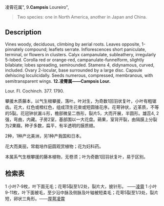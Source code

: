 凌霄花属",
9.**Campsis** Loureiro",

> Two species: one in North America, another in Japan and China.

## Description
Vines woody, deciduous, climbing by aerial roots. Leaves opposite, 1-pinnately compound; leaflets serrate. Inflorescences short paniculate, terminal, or flowers in clusters. Calyx campanulate, subleathery, irregularly 5-lobed. Corolla red or orange-red, campanulate-funnelform, slightly bilabiate; lobes spreading, semirounded. Stamens 4, didynamous, curved, included. Ovary 2-locular, base surrounded by a large disc. Capsule dehiscing loculicidally. Seeds numerous, compressed, membranous, with semitransparent wings.
**12.凌霄属——Campsis Lour.**

Lour. Fl. Cochinch. 377. 1790.

攀援木质藤本，以气生根攀援，落叶。叶对生，为奇数1回羽状复叶，小叶有粗锯齿。花大，红色或橙红色，组成顶生花束或短圆锥花序。花萼钟状，近革质，不等的5裂。花冠钟状漏斗形，檐部微呈二唇形，裂片5，大而开展，半圆形。雄蕊4, 2强，弯曲，内藏。子房2室，基部围以一大花盘。蒴果，室背开裂，由隔膜上分裂为2果瓣。种子多数，扁平，有半透明的膜质翅。

2种，1种产北美洲，另1种产我国和日本。

花大而美丽，常栽培作庭圆观赏植物；花为妇科药。

本属系气生根攀援的藤本植物，无卷须；叶为奇数1回羽状复叶，易于区别。

## 检索表

1 小叶7-9枚，叶下面无毛；花萼5裂至1/2处，裂片大，披针形。 ——[凌霄](Campsis%20grandiflora.md)
1 小叶9-11枚，叶下面被毛，至少沿中脉及侧脉及叶轴被短柔毛；花萼5裂至1/3处，裂片短，卵状三角形。——[厚萼凌霄](Campsis%20radicans.md)
